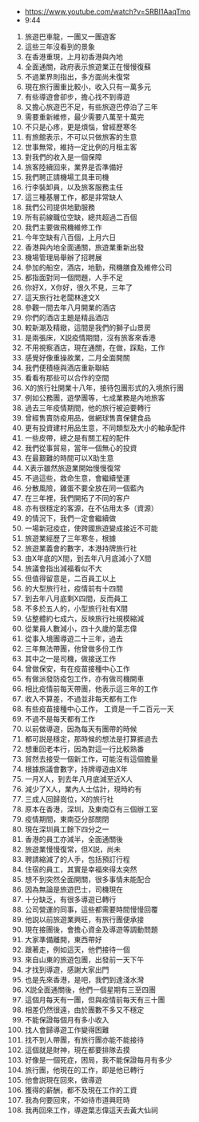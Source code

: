 - https://www.youtube.com/watch?v=SRBI1AaqTmo
- 9:44

1. 旅遊巴車龍，一團又一團遊客
1. 這些三年沒看到的景象
1. 在香港重現，上月初香港與內地
1. 全面通關，政府表示旅遊業正在慢慢復蘇
1. 不過業界則指出，多方面尚未復常
1. 現在旅行團重比較小，收入只有一萬多元
1. 有些導遊會卻步，擔心找不到導遊
1. 又擔心旅遊巴不足，有些旅遊巴停泊了三年
1. 需要重新維修，最少需要八萬至十萬完
1. 不只是心疼，更是煩惱，曾經歷寒冬
1. 有旅館表示，不可以只做旅客的生意
1. 世事無常，維持一定比例的月租主客
1. 對我們的收入是一個保障
1. 旅客陸續回來，業界是否準備好
1. 我們聘正請機場工具車司機
1. 行李裝卸員，以及旅客服務主任
1. 這三種基層工作，都是非常缺人
1. 我們公司提供地勤服務
1. 所有前線職位空缺，總共超過二百個
1. 我們主要做飛機維修工作
1. 今年空缺有八百個，上月六日
1. 香港與內地全面通關，旅遊業重新出發
1. 機場管理局舉辦了招聘展
1. 參加的船空，酒店，地勤，飛機膳食及維修公司
1. 都指面對同一個問題，人手不足
1. 你好X，X你好，很久不見，三年了
1. 這天旅行社老闆林達文X
1. 參觀一間去年八月開業的酒店
1. 你們的酒店主題是精品酒店
1. 較新潮及精緻，這間是我們的獅子山景房
1. 是兩張床，X説疫情期間，沒有旅客來香港
1. 不用視察酒店，現在通關，在做，踩點，工作
1. 感覺好像重操故業，二月全面開關
1. 我們便積極與酒店重新聯結
1. 看看有那些可以合作的空間
1. X的旅行社開業十八年，接待包團形式的入境旅行團
1. 例如公務團，遊學團等，七成業務是內地旅客
1. 過去三年疫情期間，他的旅行被迫要轉行
1. 曾經售賣防疫用品，做網球售賣保健食品
1. 更有投資建村用品生意，不同類型及大小的軸承配件
1. 一些皮帶，總之是有關工程的配件
1. 我們從事貿易，當年一個無心的投資
1. 在最艱難的時間可以X助生意
1. X表示雖然旅遊業開始慢慢復常
1. 不過這些，救命生意，會繼續瑩運
1. 分散風險，雞蛋不要全放在同一個藍內
1. 在三年裡，我們開拓了不同的客户
1. 亦有很穩定的客源，在不佔用太多（資源）
1. 的情況下，我們一定會繼續做
1. 一場新冠疫症，使跨國旅遊變成接近不可能
1. 旅遊業經歷了三年寒冬，根據
1. 旅遊業義會的數字，本港持牌旅行社
1. 由X年底的X間，到去年八月底減小了X間
1. 旅議會指出減福看似不大
1. 但值得留意是，二百員工以上
1. 的大型旅行社，疫情前有十四間
1. 到去年八月底剩X四間，反而員工
1. 不多於五人的，小型旅行社有X間
1. 佔整體約七成六，反映旅行社規模縮減
1. 從業員人數減小，四十久歲的葉志偉
1. 從事入境團導遊二十三年，過去
1. 三年無法帶團，他曾做多份工作
1. 其中之一是司機，做接送工作
1. 曾做保安，有在疫苗接種中心工作
1. 有做派發防疫包工作，亦有做司機開車
1. 相比疫情前每天帶團，他表示這三年的工作
1. 收入不算差，不過並非每天都有工作
1. 有些疫苗接種中心工作， 工資是一千二百元一天
1. 不過不是每天都有工作
1. 以前做導遊，因為每天有團帶的時候
1. 都可説是穩定，那時候的想法是打算捱過去
1. 想重回老本行，因為對這一行比較熟番
1. 貿然去接受一個新工作，可能沒有這個膽量
1. 根據旅議會數字，持牌導遊由X年
1. 一月X人，到去年八月底減至近X人
1. 減少了X人，業內人士估計，現時約有
1. 三成人回歸崗位，X的旅行社
1. 原本在香港，深圳，及東南亞有三個辦工室
1. 疫情期間，東南亞分部關閉
1. 現在深圳員工餘下四分之一
1. 香港的員工亦減半，全面通關後
1. 旅遊業慢慢復常，但X説，尚未
1. 聘請縮減了的人手，包括預訂行程
1. 住宿的員工，其實是幸福來得太突然
1. 想不到突然全面開關，很多事情未能配合
1. 因為無論是旅遊巴士，司機現在
1. 十分缺乏，有很多導遊已轉行
1. 公司營運的同事，這些都需要時間慢慢回覆
1. 他説以前旅遊業興旺，有旅行團便承接
1. 現在接團後，會擔心資金及導遊等調動問題
1. 大家準備離開，東西帶好
1. 跟著走，例如這天，他們接待一個
1. 來自山東的旅遊包團，出發前一天下午
1. 才找到導遊，感謝大家出門
1. 也是先來香港，是吧，我們到達淺水灣
1. X説全面通關後，他們一個星期有三至四團
1. 這個月每天有一團，但與疫情前每天有三十團
1. 相差仍然很遠，由於團數不多又不穩定
1. 不能保證每個月有多小收入
1. 找人會歸導遊工作變得困難
1. 找不到人帶團，有旅行團亦能不能接待
1. 這個就是財神，現在都要排隊去摸
1. 好像是一個死症，困局，我不能保證每月有多少
1. 旅行團，他現在的工作，即是他已轉行
1. 他會説現在回來，做導遊
1. 獲得的薪酬，都不及現在工作的工資
1. 我為何要回來，不如待市道興旺時
1. 我再回來工作，導遊葉志偉這天去黃大仙祠
